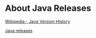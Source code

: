 # **About Java Releases** 
[Wikipedia - Java Version History](https://en.wikipedia.org/wiki/Java_version_history)


[Java releases](https://www.java.com/releases/)